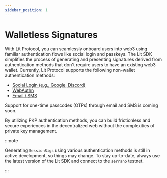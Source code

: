 ```yaml
---
sidebar_position: 1
---
```


# Walletless Signatures

With Lit Protocol, you can seamlessly onboard users into web3 using familiar authentication flows like social login and passkeys. The Lit SDK simplifies the process of generating and presenting signatures derived from authentication methods that don't require users to have an existing web3 wallet. Currently, Lit Protocol supports the following non-wallet authentication methods:

- [Social Login (e.g., Google, Discord)](../../../../../SDK/Explanation/authentication/sessionSigs/authMethods/socialLogin)
- [WebAuthn](../../../../../SDK/Explanation/authentication/sessionSigs/authMethods/webAuthn)
- [Email / SMS](../../../../../SDK/Explanation/authentication/sessionSigs/authMethods/email-sms)

Support for one-time passcodes (OTPs) through email and SMS is coming soon.

By utilizing PKP authentication methods, you can build frictionless and secure experiences in the decentralized web without the complexities of private key management.

:::note

Generating `SessionSigs` using various authentication methods is still in active development, so things may change. To stay up-to-date, always use the latest version of the Lit SDK and connect to the `serrano` testnet.

:::